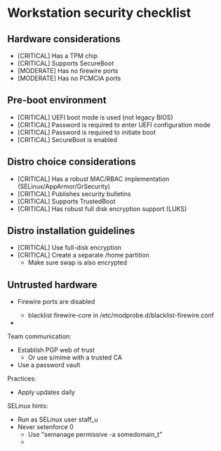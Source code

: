 # Workstation security checklist

## Hardware considerations

- [CRITICAL] Has a TPM chip
- [CRITICAL] Supports SecureBoot
- [MODERATE] Has no firewire ports
- [MODERATE] Has no PCMCIA ports

## Pre-boot environment
- [CRITICAL] UEFI boot mode is used (not legacy BIOS)
- [CRITICAL] Password is required to enter UEFI configuration mode
- [CRITICAL] Password is required to initiate boot
- [CRITICAL] SecureBoot is enabled

## Distro choice considerations
- [CRITICAL] Has a robust MAC/RBAC implementation (SELinux/AppArmor/GrSecurity)
- [CRITICAL] Publishes security bulletins
- [CRITICAL] Supports TrustedBoot
- [CRITICAL] Has robust full disk encryption support (LUKS)

## Distro installation guidelines
- [CRITICAL] Use full-disk encryption
- [CRITICAL] Create a separate /home partition
    - Make sure swap is also encrypted

## Untrusted hardware

- Firewire ports are disabled

    - blacklist firewire-core in /etc/modprobe.d/blacklist-firewire.conf

-

Team communication:
- Establish PGP web of trust
  - Or use s/mime with a trusted CA
- Use a password vault


Practices:
- Apply updates daily

SELinux hints:
- Run as SELinux user staff_u
- Never setenforce 0
  - Use "semanage permissive -a somedomain_t"
  - 
